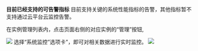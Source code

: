 **目前已经支持的可告警指标**
目前支持关键的系统性能指标的告警，其他指标暂不支持通过云平台云监控告警。

在实例管理列表内，点击页面右侧的对应实例的“管理”按钮,

![](http://imgcache.tce.fsphere.cn/image/mccdn.qcloud.com/static/img/aa3c3ac8e0869b2d3188c204e967398f/image.png)
选择“系统监控”选项卡”，即可对相关数据进行实时监控。
![](http://imgcache.tce.fsphere.cn/image/mccdn.qcloud.com/static/img/7a67efab3db8f2594ad216397ee6f40c/image.png)